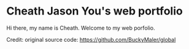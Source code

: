 # Cheath Jason You's web portfolio

Hi there, my name is Cheath.
Welcome to my web porfolio.

Credit: original source code: https://github.com/BuckyMaler/global